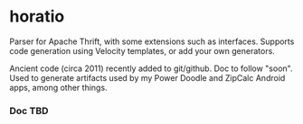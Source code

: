 # horatio
Parser for Apache Thrift, with some extensions such as interfaces. Supports code generation using Velocity templates, or add your own generators.

Ancient code (circa 2011) recently added to git/github. Doc to follow "soon". Used to generate artifacts used by my Power Doodle and ZipCalc Android apps, among other things.

### Doc TBD

